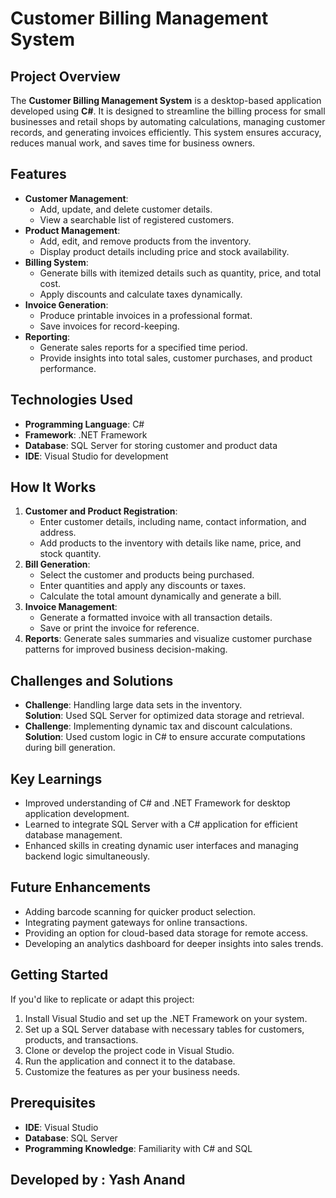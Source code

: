 <h1>Customer Billing Management System</h1>

  <h2>Project Overview</h2>
    <p>
        The <strong>Customer Billing Management System</strong> is a desktop-based application developed using <strong>C#</strong>. It is designed to streamline the billing process for small businesses and retail shops by automating calculations, managing customer records, and generating invoices efficiently. This system ensures accuracy, reduces manual work, and saves time for business owners.
    </p>

   <h2>Features</h2>
    <ul>
        <li><strong>Customer Management</strong>: 
            <ul>
                <li>Add, update, and delete customer details.</li>
                <li>View a searchable list of registered customers.</li>
            </ul>
        </li>
        <li><strong>Product Management</strong>: 
            <ul>
                <li>Add, edit, and remove products from the inventory.</li>
                <li>Display product details including price and stock availability.</li>
            </ul>
        </li>
        <li><strong>Billing System</strong>:
            <ul>
                <li>Generate bills with itemized details such as quantity, price, and total cost.</li>
                <li>Apply discounts and calculate taxes dynamically.</li>
            </ul>
        </li>
        <li><strong>Invoice Generation</strong>: 
            <ul>
                <li>Produce printable invoices in a professional format.</li>
                <li>Save invoices for record-keeping.</li>
            </ul>
        </li>
        <li><strong>Reporting</strong>: 
            <ul>
                <li>Generate sales reports for a specified time period.</li>
                <li>Provide insights into total sales, customer purchases, and product performance.</li>
            </ul>
        </li>
    </ul>

  <h2>Technologies Used</h2>
    <ul>
        <li><strong>Programming Language</strong>: C#</li>
        <li><strong>Framework</strong>: .NET Framework</li>
        <li><strong>Database</strong>: SQL Server for storing customer and product data</li>
        <li><strong>IDE</strong>: Visual Studio for development</li>
    </ul>
    <h2>How It Works</h2>
    <ol>
        <li><strong>Customer and Product Registration</strong>: 
            <ul>
                <li>Enter customer details, including name, contact information, and address.</li>
                <li>Add products to the inventory with details like name, price, and stock quantity.</li>
            </ul>
        </li>
        <li><strong>Bill Generation</strong>: 
            <ul>
                <li>Select the customer and products being purchased.</li>
                <li>Enter quantities and apply any discounts or taxes.</li>
                <li>Calculate the total amount dynamically and generate a bill.</li>
            </ul>
        </li>
        <li><strong>Invoice Management</strong>: 
            <ul>
                <li>Generate a formatted invoice with all transaction details.</li>
                <li>Save or print the invoice for reference.</li>
            </ul>
        </li>
        <li><strong>Reports</strong>: Generate sales summaries and visualize customer purchase patterns for improved business decision-making.</li>
    </ol>
    <h2>Challenges and Solutions</h2>
    <ul>
        <li><strong>Challenge</strong>: Handling large data sets in the inventory.
            <br><strong>Solution</strong>: Used SQL Server for optimized data storage and retrieval.</li>
        <li><strong>Challenge</strong>: Implementing dynamic tax and discount calculations.
            <br><strong>Solution</strong>: Used custom logic in C# to ensure accurate computations during bill generation.</li>
    </ul>
    <h2>Key Learnings</h2>
    <ul>
        <li>Improved understanding of C# and .NET Framework for desktop application development.</li>
        <li>Learned to integrate SQL Server with a C# application for efficient database management.</li>
        <li>Enhanced skills in creating dynamic user interfaces and managing backend logic simultaneously.</li>
    </ul>
    <h2>Future Enhancements</h2>
    <ul>
        <li>Adding barcode scanning for quicker product selection.</li>
        <li>Integrating payment gateways for online transactions.</li>
        <li>Providing an option for cloud-based data storage for remote access.</li>
        <li>Developing an analytics dashboard for deeper insights into sales trends.</li>
    </ul>
    <h2>Getting Started</h2>
    <p>If you'd like to replicate or adapt this project:</p>
    <ol>
        <li>Install Visual Studio and set up the .NET Framework on your system.</li>
        <li>Set up a SQL Server database with necessary tables for customers, products, and transactions.</li>
        <li>Clone or develop the project code in Visual Studio.</li>
        <li>Run the application and connect it to the database.</li>
        <li>Customize the features as per your business needs.</li>
    </ol>
    <h2>Prerequisites</h2>
    <ul>
        <li><strong>IDE</strong>: Visual Studio</li>
        <li><strong>Database</strong>: SQL Server</li>
        <li><strong>Programming Knowledge</strong>: Familiarity with C# and SQL</li>
    </ul>

  <h2> Developed by :<b> Yash Anand </b> </h2> 

